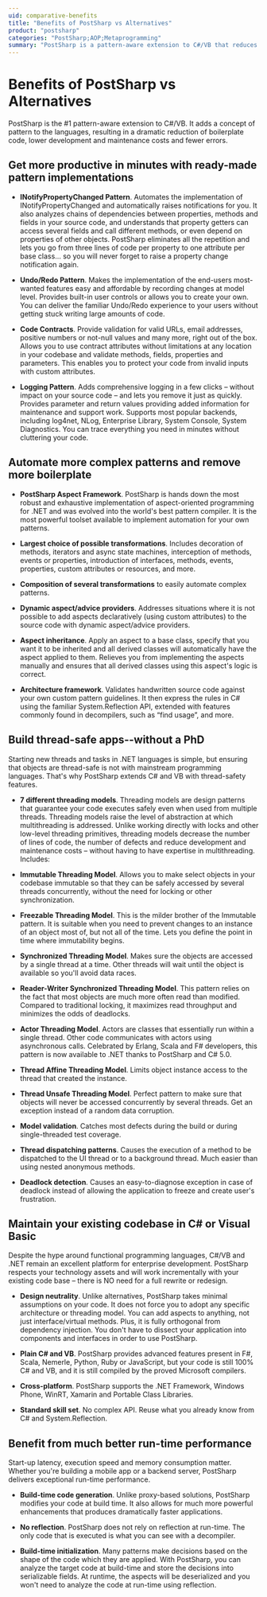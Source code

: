 ```yaml
---
uid: comparative-benefits
title: "Benefits of PostSharp vs Alternatives"
product: "postsharp"
categories: "PostSharp;AOP;Metaprogramming"
summary: "PostSharp is a pattern-aware extension to C#/VB that reduces boilerplate code and errors, enhancing productivity. It automates complex patterns, provides ready-made pattern implementations, and offers thread-safety features. It supports existing C#/VB codebases and delivers exceptional run-time performance."
---
```

# Benefits of PostSharp vs Alternatives

PostSharp is the #1 pattern-aware extension to C#/VB. It adds a concept of pattern to the languages, resulting in a dramatic reduction of boilerplate code, lower development and maintenance costs and fewer errors.


## Get more productive in minutes with ready-made pattern implementations

* **INotifyPropertyChanged Pattern**. Automates the implementation of INotifyPropertyChanged and automatically raises notifications for you. It also analyzes chains of dependencies between properties, methods and fields in your source code, and understands that property getters can access several fields and call different methods, or even depend on properties of other objects. PostSharp eliminates all the repetition and lets you go from three lines of code per property to one attribute per base class... so you will never forget to raise a property change notification again. 

* **Undo/Redo Pattern**. Makes the implementation of the end-users most-wanted features easy and affordable by recording changes at model level. Provides built-in user controls or allows you to create your own. You can deliver the familiar Undo/Redo experience to your users without getting stuck writing large amounts of code. 

* **Code Contracts**. Provide validation for valid URLs, email addresses, positive numbers or not-null values and many more, right out of the box. Allows you to use contract attributes without limitations at any location in your codebase and validate methods, fields, properties and parameters. This enables you to protect your code from invalid inputs with custom attributes. 

* **Logging Pattern**. Adds comprehensive logging in a few clicks – without impact on your source code – and lets you remove it just as quickly. Provides parameter and return values providing added information for maintenance and support work. Supports most popular backends, including log4net, NLog, Enterprise Library, System Console, System Diagnostics. You can trace everything you need in minutes without cluttering your code. 


## Automate more complex patterns and remove more boilerplate

* **PostSharp Aspect Framework**. PostSharp is hands down the most robust and exhaustive implementation of aspect-oriented programming for .NET and was evolved into the world's best pattern compiler. It is the most powerful toolset available to implement automation for your own patterns. 

* **Largest choice of possible transformations**. Includes decoration of methods, iterators and async state machines, interception of methods, events or properties, introduction of interfaces, methods, events, properties, custom attributes or resources, and more. 

* **Composition of several transformations** to easily automate complex patterns. 

* **Dynamic aspect/advice providers**. Addresses situations where it is not possible to add aspects declaratively (using custom attributes) to the source code with dynamic aspect/advice providers. 

* **Aspect inheritance**. Apply an aspect to a base class, specify that you want it to be inherited and all derived classes will automatically have the aspect applied to them. Relieves you from implementing the aspects manually and ensures that all derived classes using this aspect's logic is correct. 

* **Architecture framework**. Validates handwritten source code against your own custom pattern guidelines. It then express the rules in C# using the familiar System.Reflection API, extended with features commonly found in decompilers, such as “find usage”, and more. 


## Build thread-safe apps--without a PhD

Starting new threads and tasks in .NET languages is simple, but ensuring that objects are thread-safe is not with mainstream programming languages. That's why PostSharp extends C# and VB with thread-safety features.

* **7 different threading models**. Threading models are design patterns that guarantee your code executes safely even when used from multiple threads. Threading models raise the level of abstraction at which multithreading is addressed. Unlike working directly with locks and other low-level threading primitives, threading models decrease the number of lines of code, the number of defects and reduce development and maintenance costs – without having to have expertise in multithreading. Includes: 
* **Immutable Threading Model**. Allows you to make select objects in your codebase immutable so that they can be safely accessed by several threads concurrently, without the need for locking or other synchronization. 

* **Freezable Threading Model**. This is the milder brother of the Immutable pattern. It is suitable when you need to prevent changes to an instance of an object most of, but not all of the time. Lets you define the point in time where immutability begins. 

* **Synchronized Threading Model**. Makes sure the objects are accessed by a single thread at a time. Other threads will wait until the object is available so you'll avoid data races. 

* **Reader-Writer Synchronized Threading Model**. This pattern relies on the fact that most objects are much more often read than modified. Compared to traditional locking, it maximizes read throughput and minimizes the odds of deadlocks. 

* **Actor Threading Model**. Actors are classes that essentially run within a single thread. Other code communicates with actors using asynchronous calls. Celebrated by Erlang, Scala and F# developers, this pattern is now available to .NET thanks to PostSharp and C# 5.0. 

* **Thread Affine Threading Model**. Limits object instance access to the thread that created the instance. 

* **Thread Unsafe Threading Model**. Perfect pattern to make sure that objects will never be accessed concurrently by several threads. Get an exception instead of a random data corruption. 


* **Model validation**. Catches most defects during the build or during single-threaded test coverage. 

* **Thread dispatching patterns**. Causes the execution of a method to be dispatched to the UI thread or to a background thread. Much easier than using nested anonymous methods. 

* **Deadlock detection**. Causes an easy-to-diagnose exception in case of deadlock instead of allowing the application to freeze and create user's frustration. 


## Maintain your existing codebase in C# or Visual Basic

Despite the hype around functional programming languages, C#/VB and .NET remain an excellent platform for enterprise development. PostSharp respects your technology assets and will work incrementally with your existing code base – there is NO need for a full rewrite or redesign.

* **Design neutrality**. Unlike alternatives, PostSharp takes minimal assumptions on your code. It does not force you to adopt any specific architecture or threading model. You can add aspects to anything, not just interface/virtual methods. Plus, it is fully orthogonal from dependency injection. You don't have to dissect your application into components and interfaces in order to use PostSharp. 

* **Plain C# and VB**. PostSharp provides advanced features present in F#, Scala, Nemerle, Python, Ruby or JavaScript, but your code is still 100% C# and VB, and it is still compiled by the proved Microsoft compilers. 

* **Cross-platform**. PostSharp supports the .NET Framework, Windows Phone, WinRT, Xamarin and Portable Class Libraries. 

* **Standard skill set**. No complex API. Reuse what you already know from C# and System.Reflection. 


## Benefit from much better run-time performance

Start-up latency, execution speed and memory consumption matter. Whether you're building a mobile app or a backend server, PostSharp delivers exceptional run-time performance.

* **Build-time code generation**. Unlike proxy-based solutions, PostSharp modifies your code at build time. It also allows for much more powerful enhancements that produces dramatically faster applications. 

* **No reflection**. PostSharp does not rely on reflection at run-time. The only code that is executed is what you can see with a decompiler. 

* **Build-time initialization**. Many patterns make decisions based on the shape of the code which they are applied. With PostSharp, you can analyze the target code at build-time and store the decisions into serializable fields. At runtime, the aspects will be deserialized and you won't need to analyze the code at run-time using reflection. 


